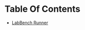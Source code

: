 
# Table Of Contents

* [LabBench Runner](https://inventors-way.github.io/LabBench.Manual/labbench-runner.html)
